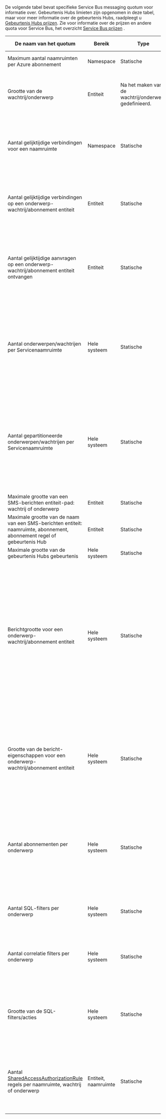 De volgende tabel bevat specifieke Service Bus messaging quotum voor informatie over. Gebeurtenis Hubs limieten zijn opgenomen in deze tabel, maar voor meer informatie over de gebeurtenis Hubs, raadpleegt u [Gebeurtenis Hubs prijzen](https://azure.microsoft.com/pricing/details/event-hubs/). Zie voor informatie over de prijzen en andere quota voor Service Bus, het overzicht [Service Bus prijzen](https://azure.microsoft.com/pricing/details/service-bus/) .

|De naam van het quotum|Bereik|Type|Gedrag wanneer overschreden|Waarde|
|---|---|---|---|---|
| Maximum aantal naamruimten per Azure abonnement|Namespace|Statische|Volgende aanvragen voor aanvullende naamruimten geweigerd door de portal.|100|
|Grootte van de wachtrij/onderwerp|Entiteit|Na het maken van de wachtrij/onderwerp gedefinieerd.|Binnenkomende berichten geweigerd en een uitzondering wordt ontvangen door de bellen code.|1, 2, 3, 4 of 5 GB.<br /><br />Als [partitioneren](service-bus-partitioning.md) is ingeschakeld, is de maximale wachtrij/onderwerp grootte 80 GB.|
|Aantal gelijktijdige verbindingen voor een naamruimte|Namespace|Statische|Volgende aanvragen voor extra verbindingen geweigerd en wordt een uitzondering wordt ontvangen door de bellen code. REST bewerkingen doen niet meegeteld richting gelijktijdige TCP-verbindingen.|NetMessaging: 1000<br /><br />AMQP: 5.000|
|Aantal gelijktijdige verbindingen op een onderwerp-wachtrij/abonnement entiteit|Entiteit|Statische|Volgende aanvragen voor extra verbindingen geweigerd en wordt een uitzondering wordt ontvangen door de bellen code. REST bewerkingen doen niet meegeteld richting gelijktijdige TCP-verbindingen.|Afgetopt door de limiet van verbindingen per naamruimte.|
|Aantal gelijktijdige aanvragen op een onderwerp-wachtrij/abonnement entiteit ontvangen|Entiteit|Statische|Volgende ontvangt aanvragen geweigerd, en een uitzondering wordt ontvangen door de bellen code. Dit quotum is van toepassing op het totale aantal gelijktijdige ontvangstbewerkingen in alle abonnementen over een interessant onderwerp.|5.000|
|Aantal onderwerpen/wachtrijen per Servicenaamruimte|Hele systeem|Statische|Volgende aanvragen voor het maken van een nieuw onderwerp of de wachtrij op de Servicenaamruimte gaan verloren. Hierdoor als geconfigureerd via de [portal van Azure][], wordt een foutbericht gegenereerd. Als aangeroepen vanuit de API voor beheer, wordt een uitzondering worden ontvangen door de bellen code.|10.000<br /><br />Het totale aantal onderwerpen plus wachtrijen in de naamruimte van een service moet kleiner dan of gelijk is aan 10.000.<br/>Dit geldt niet voor Premium zoals alle entiteiten zijn partities.|
|Aantal gepartitioneerde onderwerpen/wachtrijen per Servicenaamruimte|Hele systeem|Statische|Volgende aanvragen voor het maken van een nieuwe gepartitioneerde onderwerp of de wachtrij op de Servicenaamruimte gaan verloren. Hierdoor als geconfigureerd via de [portal van Azure][], wordt een foutbericht gegenereerd. Als aangeroepen vanuit de API voor beheer, wordt een uitzondering **QuotaExceededException** worden ontvangen door de bellen code.|Basisfilters en standaard lagen - 100<br />Premium - 1000<br/><br />Elke gepartitioneerde wachtrij of onderwerp telt richting van het quotum van 10.000 entiteiten per naamruimte.|
|Maximale grootte van een SMS-berichten entiteit-pad: wachtrij of onderwerp|Entiteit|Statische|-|260 tekens|
|Maximale grootte van de naam van een SMS-berichten entiteit: naamruimte, abonnement, abonnement regel of gebeurtenis Hub|Entiteit|Statische|-|50 tekens|
|Maximale grootte van de gebeurtenis Hubs gebeurtenis|Hele systeem|Statische|-|256 KB|
|Berichtgrootte voor een onderwerp-wachtrij/abonnement entiteit|Hele systeem|Statische|Binnenkomende berichten die groter is dan deze quota geweigerd en een uitzondering wordt ontvangen door de bellen code.|Maximale grootte van berichten: 256KB ([standaard laag](../articles/service-bus/service-bus-premium-messaging.md)) / 1 MB ([Premium laag](../articles/service-bus/service-bus-premium-messaging.md)). <br /><br />**Opmerking** Aangezien het systeem realiseren is deze limiet meestal iets lager.<br /><br />Maximale koptekst grootte: 64KB<br /><br />Maximum aantal eigenschappen van de koptekst in eigenschap zak: **byte/int zijn. MaxValue**<br /><br />Maximale grootte van de eigenschap in de eigenschap zak: geen expliciete limiet. Beperkt door maximale koptekst grootte.|
|Grootte van de bericht-eigenschappen voor een onderwerp-wachtrij/abonnement entiteit|Hele systeem|Statische|Een uitzondering **SerializationException** wordt gegenereerd.|Maximale berichtgrootte eigenschap voor elke eigenschap is 32K. Maximale grootte van alle eigenschappen niet langer zijn dan 64 kB. Dit geldt voor de hele kop van de [BrokeredMessage](https://msdn.microsoft.com/library/microsoft.servicebus.messaging.brokeredmessage.aspx), die beide gebruikerseigenschappen, evenals Systeemeigenschappen (zoals [SequenceNumber](https://msdn.microsoft.com/library/microsoft.servicebus.messaging.brokeredmessage.sequencenumber.aspx), [Label](https://msdn.microsoft.com/library/microsoft.servicebus.messaging.brokeredmessage.label.aspx), [MessageId](https://msdn.microsoft.com/library/microsoft.servicebus.messaging.brokeredmessage.messageid.aspx), enzovoort).|
|Aantal abonnementen per onderwerp|Hele systeem|Statische|Volgende aanvragen voor het maken van extra abonnementen voor het onderwerp gaan verloren. Hierdoor als geconfigureerd via de portal, wordt een foutbericht weergegeven. Als aangeroepen vanuit de API management worden, een uitzondering ontvangen door de bellen code.|2.000|
|Aantal SQL-filters per onderwerp|Hele systeem|Statische|Volgende aanvragen voor het maken van extra filters in het onderwerp geweigerd en wordt een uitzondering wordt ontvangen door de bellen code.|2.000|
|Aantal correlatie filters per onderwerp|Hele systeem|Statische|Volgende aanvragen voor het maken van extra filters in het onderwerp geweigerd en wordt een uitzondering wordt ontvangen door de bellen code.|100.000|
|Grootte van de SQL-filters/acties|Hele systeem|Statische|Volgende aanvragen voor het maken van extra filters geweigerd en wordt een uitzondering wordt ontvangen door de bellen code.|De maximumlengte van filter voorwaarde tekenreeks: 1024 (1K).<br /><br />Maximale lengte van de regel actie tekenreeks: 1024 (1K).<br /><br />Maximum aantal expressies per regelactie: 32.|
|Aantal [SharedAccessAuthorizationRule](https://msdn.microsoft.com/library/azure/microsoft.servicebus.messaging.sharedaccessauthorizationrule.aspx) regels per naamruimte, wachtrij of onderwerp|Entiteit, naamruimte|Statische|Volgende aanvragen voor het maken van aanvullende regels geweigerd en wordt een uitzondering wordt ontvangen door de bellen code.|Maximum aantal regels: 12. <br /><br /> Regels die zijn geconfigureerd voor een naamruimte Service Bus zijn van toepassing op alle wachtrijen en onderwerpen in die naamruimte.

[Azure-portal]: https://portal.azure.com